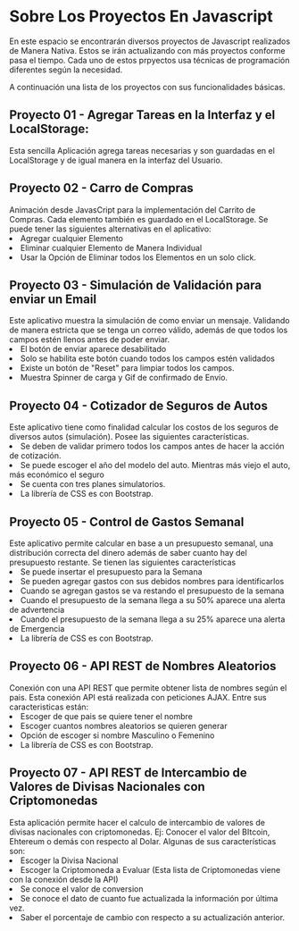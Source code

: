 # Sobre Los Proyectos En Javascript

En este espacio se encontrarán diversos proyectos de Javascript realizados de Manera Nativa. Estos se irán actualizando con más proyectos conforme pasa el tiempo.
Cada uno de estos prpyectos usa técnicas de programación diferentes según la necesidad. 

A continuación una lista de los proyectos con sus funcionalidades básicas.

<h2> Proyecto 01 - Agregar Tareas en la Interfaz y el LocalStorage: </h2>
Esta sencilla Aplicación agrega tareas necesarias y son guardadas en el LocalStorage y de igual manera en la interfaz del Usuario.

<h2> Proyecto 02 - Carro de Compras </h2>
Animación desde JavasCript para la implementación del Carrito de Compras. Cada elemento también es guardado en el LocalStorage.
Se puede tener las siguientes alternativas en el aplicativo:
  <li>Agregar cualquier Elemento</li>
  <li>Eliminar cualquier Elemento de Manera Individual</li>
  <li>Usar la Opción de Eliminar todos los Elementos en un solo click.</li>

<h2> Proyecto 03 - Simulación de Validación para enviar un Email </h2>
Este aplicativo muestra la simulación de como enviar un mensaje. Validando de manera estricta que se tenga un correo válido, además de que todos los campos estén llenos antes de poder enviar. 
    <li>El botón de enviar aparece desabilitado</li>
    <li>Solo se habilita este botón cuando todos los campos estén validados</li>
    <li>Existe un botón de "Reset" para limpiar todos los campos.</li>
    <li>Muestra Spinner de carga y Gif de confirmado de Envío.</li>

<h2> Proyecto 04 - Cotizador de Seguros de Autos </h2>
Este aplicativo tiene como finalidad calcular los costos de los seguros de diversos autos (simulación). Posee las siguientes características.
    <li>Se deben de validar primero todos los campos antes de hacer la acción de cotización.</li>
    <li>Se puede escoger el año del modelo del auto. Mientras más viejo el auto, más económico el seguro</li>
    <li>Se cuenta con tres planes simulatorios.</li>
    <li>La librería de CSS es con Bootstrap.</li>
    

<h2> Proyecto 05 - Control de Gastos Semanal </h2>
Este aplicativo permite calcular en base a un presupuesto semanal, una distribución correcta del dinero además de saber cuanto hay del presupuesto restante. Se tienen las siguientes características
 <li>Se puede insertar el presupuesto para la Semana</li>
 <li>Se pueden agregar gastos con sus debidos nombres para identificarlos</li>
 <li>Cuando se agregan gastos se va restando el presupuesto de la semana</li>
 <li>Cuando el presupuesto de la semana llega a su 50% aparece una alerta de advertencia</li> 
 <li>Cuando el presupuesto de la semana llega a su 25% aparece una alerta de Emergencia</li>
 <li>La librería de CSS es con Bootstrap.</li>
 
 
 <h2> Proyecto 06 - API REST de Nombres Aleatorios </h2>
 Conexión con una API REST que permite obtener lista de nombres según el pais. Esta conexión API está realizada con peticiones AJAX.  Entre sus caracteristicas están:
  <li>Escoger de que pais se quiere tener el nombre</li>
  <li>Escoger cuantos nombres aleatorios se quieren generar</li>
  <li>Opción de escoger si nombre Masculino o Femenino</li>
   <li>La librería de CSS es con Bootstrap.</li>
   
   
  <h2> Proyecto 07 - API REST de Intercambio de Valores de Divisas Nacionales con Criptomonedas </h2>
  Esta aplicación permite hacer el calculo de intercambio de valores de divisas nacionales con criptomonedas. Ej: Conocer el valor del BItcoin, Ehtereum o demás con respecto al Dolar. Algunas de sus características son:
   <li>Escoger la Divisa Nacional
    <li>Escoger la Criptomoneda a Evaluar (Esta lista de Criptomonedas viene con la conexión desde la API)
     <li>Se conoce el valor de conversion
      <li>Se conoce el dato de cuanto fue actualizada la información por última vez.
       <li>Saber el porcentaje de cambio con respecto a su actualización anterior. </li>
  
 
 
